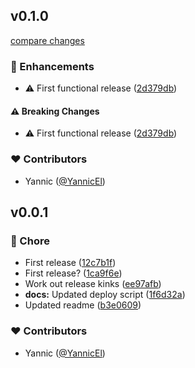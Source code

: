 
## v0.1.0

[compare changes](https://github.com/YannicEl/vue-useToast/compare/v0.0.1...v0.1.0)

### 🚀 Enhancements

- ⚠️  First functional release ([2d379db](https://github.com/YannicEl/vue-useToast/commit/2d379db))

#### ⚠️ Breaking Changes

- ⚠️  First functional release ([2d379db](https://github.com/YannicEl/vue-useToast/commit/2d379db))

### ❤️ Contributors

- Yannic ([@YannicEl](http://github.com/YannicEl))

## v0.0.1


### 🏡 Chore

- First release ([12c7b1f](https://github.com/YannicEl/vue-useToast/commit/12c7b1f))
- First release? ([1ca9f6e](https://github.com/YannicEl/vue-useToast/commit/1ca9f6e))
- Work out release kinks ([ee97afb](https://github.com/YannicEl/vue-useToast/commit/ee97afb))
- **docs:** Updated deploy script ([1f6d32a](https://github.com/YannicEl/vue-useToast/commit/1f6d32a))
- Updated readme ([b3e0609](https://github.com/YannicEl/vue-useToast/commit/b3e0609))

### ❤️ Contributors

- Yannic ([@YannicEl](http://github.com/YannicEl))

